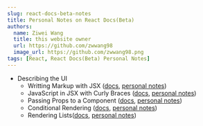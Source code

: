 ```yaml
---
slug: react-docs-beta-notes
title: Personal Notes on React Docs(Beta)
authors:
  name: Ziwei Wang
  title: this website owner
  url: https://github.com/zwwang98
  image_url: https://github.com/zwwang98.png
tags: [React, React Docs(Beta) Personal Notes]
---
```


- Describing the UI
  - Writting Markup with JSX ([docs](https://beta.reactjs.org/learn/writing-markup-with-jsx), [personal notes](https://zwwang98.github.io/blog/jsx))
  - JavaScript in JSX with Curly Braces ([docs](https://beta.reactjs.org/learn/javascript-in-jsx-with-curly-braces), [personal notes](https://zwwang98.github.io/blog/javascript-in-jsx-with-curly-braces))
  - Passing Props to a Component ([docs](https://beta.reactjs.org/learn/passing-props-to-a-component), [personal notes](https://zwwang98.github.io/blog/passing-props-to-a-component))
  - Conditional Rendering ([docs](https://beta.reactjs.org/learn/conditional-rendering), [personal notes](https://zwwang98.github.io/blog/conditional-rendering))
  - Rendering Lists([docs](https://beta.reactjs.org/learn/rendering-lists), [personal notes](https://zwwang98.github.io/blog/rendering-lists))